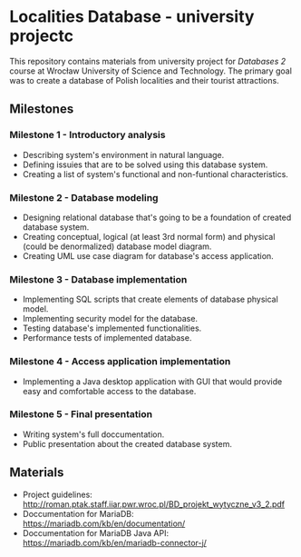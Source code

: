 # Localities Database - university projectc
This repository contains materials from university project for *Databases 2* course at Wrocław University of Science and Technology. The primary goal was to create a database of Polish localities and their tourist attractions.

## Milestones

### Milestone 1 - Introductory analysis
* Describing system's environment in natural language.
* Defining issuies that are to be solved using this database system.
* Creating a list of system's functional and non-funtional characteristics.

### Milestone 2 - Database modeling
* Designing relational database that's going to be a foundation of created database system.
* Creating conceptual, logical (at least 3rd normal form) and physical (could be denormalized) database model diagram.
* Creating UML use case diagram for database's access application.

### Milestone 3 - Database implementation
* Implementing SQL scripts that create elements of database physical model.
* Implementing security model for the database.
* Testing database's implemented functionalities.
* Performance tests of implemented database. 

### Milestone 4 - Access application implementation
* Implementing a Java desktop application with GUI that would provide easy and comfortable access to the database.

### Milestone 5 - Final presentation
* Writing system's full doccumentation.
* Public presentation about the created database system.

## Materials
* Project guidelines: http://roman.ptak.staff.iiar.pwr.wroc.pl/BD_projekt_wytyczne_v3_2.pdf 
* Doccumentation for MariaDB: https://mariadb.com/kb/en/documentation/
* Doccumentation for MariaDB Java API: https://mariadb.com/kb/en/mariadb-connector-j/
